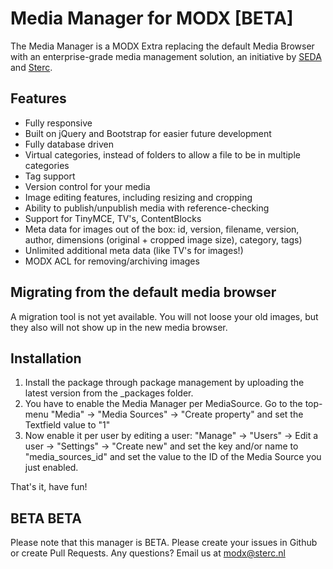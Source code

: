 # Media Manager for MODX [BETA]
The Media Manager is a MODX Extra replacing the default Media Browser with an enterprise-grade media management solution, an initiative by [SEDA](https://seda.digital/) and [Sterc](https://www.sterc.com).

## Features
- Fully responsive
- Built on jQuery and Bootstrap for easier future development
- Fully database driven
- Virtual categories, instead of folders to allow a file to be in multiple categories
- Tag support
- Version control for your media
- Image editing features, including resizing and cropping
- Ability to publish/unpublish media with reference-checking
- Support for TinyMCE, TV's, ContentBlocks
- Meta data for images out of the box: id, version, filename, version, author, dimensions (original + cropped image size), category, tags)
- Unlimited additional meta data (like TV's for images!)
- MODX ACL for removing/archiving images

## Migrating from the default media browser
A migration tool is not yet available. You will not loose your old images, but they also will not show up in the new media browser.

## Installation
1. Install the package through package management by uploading the latest version from the _packages folder.
2. You have to enable the Media Manager per MediaSource. Go to the top-menu "Media" -> "Media Sources" -> "Create property" and set the Textfield value to "1"  
3. Now enable it per user by editing a user: "Manage" -> "Users" -> Edit a user -> "Settings" -> "Create new" and set the key and/or name to "media_sources_id" and set the value to the ID of the Media Source you just enabled.

That's it, have fun!

## BETA BETA
Please note that this manager is BETA. Please create your issues in Github or create Pull Requests. Any questions? Email us at modx@sterc.nl
